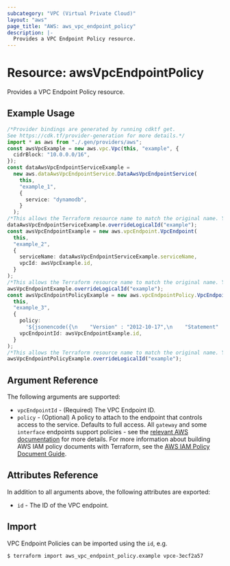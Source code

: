 ```yaml
---
subcategory: "VPC (Virtual Private Cloud)"
layout: "aws"
page_title: "AWS: aws_vpc_endpoint_policy"
description: |-
  Provides a VPC Endpoint Policy resource.
---
```


# Resource: awsVpcEndpointPolicy

Provides a VPC Endpoint Policy resource.

## Example Usage

```typescript
/*Provider bindings are generated by running cdktf get.
See https://cdk.tf/provider-generation for more details.*/
import * as aws from "./.gen/providers/aws";
const awsVpcExample = new aws.vpc.Vpc(this, "example", {
  cidrBlock: "10.0.0.0/16",
});
const dataAwsVpcEndpointServiceExample =
  new aws.dataAwsVpcEndpointService.DataAwsVpcEndpointService(
    this,
    "example_1",
    {
      service: "dynamodb",
    }
  );
/*This allows the Terraform resource name to match the original name. You can remove the call if you don't need them to match.*/
dataAwsVpcEndpointServiceExample.overrideLogicalId("example");
const awsVpcEndpointExample = new aws.vpcEndpoint.VpcEndpoint(
  this,
  "example_2",
  {
    serviceName: dataAwsVpcEndpointServiceExample.serviceName,
    vpcId: awsVpcExample.id,
  }
);
/*This allows the Terraform resource name to match the original name. You can remove the call if you don't need them to match.*/
awsVpcEndpointExample.overrideLogicalId("example");
const awsVpcEndpointPolicyExample = new aws.vpcEndpointPolicy.VpcEndpointPolicy(
  this,
  "example_3",
  {
    policy:
      '${jsonencode({\n    "Version" : "2012-10-17",\n    "Statement" : [\n      {\n        "Sid" : "AllowAll",\n        "Effect" : "Allow",\n        "Principal" : {\n          "AWS" : "*"\n        },\n        "Action" : [\n          "dynamodb:*"\n        ],\n        "Resource" : "*"\n      }\n    ]\n  })}',
    vpcEndpointId: awsVpcEndpointExample.id,
  }
);
/*This allows the Terraform resource name to match the original name. You can remove the call if you don't need them to match.*/
awsVpcEndpointPolicyExample.overrideLogicalId("example");

```

## Argument Reference

The following arguments are supported:

* `vpcEndpointId` - (Required) The VPC Endpoint ID.
* `policy` - (Optional) A policy to attach to the endpoint that controls access to the service. Defaults to full access. All `gateway` and some `interface` endpoints support policies - see the [relevant AWS documentation](https://docs.aws.amazon.com/vpc/latest/userguide/vpc-endpoints-access.html) for more details. For more information about building AWS IAM policy documents with Terraform, see the [AWS IAM Policy Document Guide](https://learn.hashicorp.com/terraform/aws/iam-policy).

## Attributes Reference

In addition to all arguments above, the following attributes are exported:

* `id` - The ID of the VPC endpoint.

## Import

VPC Endpoint Policies can be imported using the `id`, e.g.

```console
$ terraform import aws_vpc_endpoint_policy.example vpce-3ecf2a57
```
